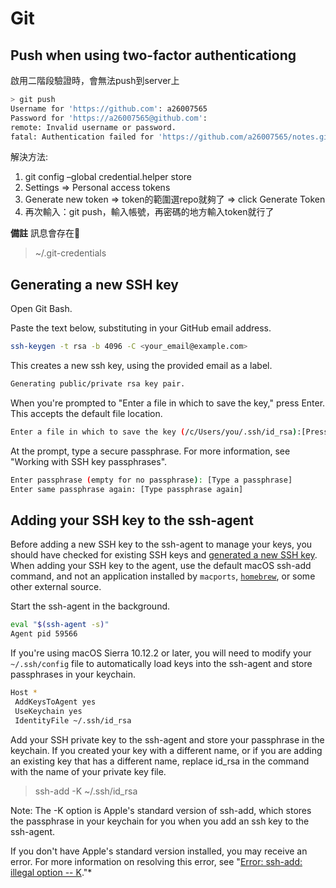 # Git

## Push when using two-factor authenticationg

啟用二階段驗證時，會無法push到server上

```sh
> git push
Username for 'https://github.com': a26007565
Password for 'https://a26007565@github.com':
remote: Invalid username or password.
fatal: Authentication failed for 'https://github.com/a26007565/notes.git/'
```

解決方法:

1. git config –global credential.helper store
2. Settings => Personal access tokens
3. Generate new token => token的範圍選repo就夠了 => click Generate Token
4. 再次輸入：git push，輸入帳號，再密碼的地方輸入token就行了

**備註** 訊息會存在
> ~/.git-credentials

## Generating a new SSH key

Open Git Bash.

Paste the text below, substituting in your GitHub email address.

```sh
ssh-keygen -t rsa -b 4096 -C <your_email@example.com>
```

This creates a new ssh key, using the provided email as a label.

```sh
Generating public/private rsa key pair.
```

When you're prompted to "Enter a file in which to save the key," press Enter. This accepts the default file location.

```sh
Enter a file in which to save the key (/c/Users/you/.ssh/id_rsa):[Press enter]
```

At the prompt, type a secure passphrase. For more information, see "Working with SSH key passphrases".

```sh
Enter passphrase (empty for no passphrase): [Type a passphrase]
Enter same passphrase again: [Type passphrase again]
```

## Adding your SSH key to the ssh-agent

Before adding a new SSH key to the ssh-agent to manage your keys, you should have checked for existing SSH keys and [generated a new SSH key](#generating-a-new-ssh-key).
When adding your SSH key to the agent, use the default macOS ssh-add command, and not an application installed by `macports`, [`homebrew`](../os/macOS.md#Homebrew-套件管理工具), or some other external source.

Start the ssh-agent in the background.

```sh
eval "$(ssh-agent -s)"
Agent pid 59566
```

If you're using macOS Sierra 10.12.2 or later, you will need to modify your `~/.ssh/config` file to automatically load keys into the ssh-agent and store passphrases in your keychain.

```sh
Host *
 AddKeysToAgent yes
 UseKeychain yes
 IdentityFile ~/.ssh/id_rsa
```

Add your SSH private key to the ssh-agent and store your passphrase in the keychain. If you created your key with a different name, or if you are adding an existing key that has a different name, replace id_rsa in the command with the name of your private key file.

> ssh-add -K ~/.ssh/id_rsa

Note: The -K option is Apple's standard version of ssh-add, which stores the passphrase in your keychain for you when you add an ssh key to the ssh-agent.

If you don't have Apple's standard version installed, you may receive an error. For more information on resolving this error, see "[Error: ssh-add: illegal option -- K](https://help.github.com/articles/error-ssh-add-illegal-option-k)."*
